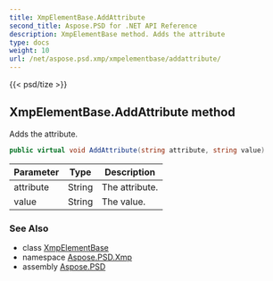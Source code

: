 ```yaml
---
title: XmpElementBase.AddAttribute
second_title: Aspose.PSD for .NET API Reference
description: XmpElementBase method. Adds the attribute
type: docs
weight: 10
url: /net/aspose.psd.xmp/xmpelementbase/addattribute/
---
```

{{< psd/tize >}}
## XmpElementBase.AddAttribute method

Adds the attribute.

```csharp
public virtual void AddAttribute(string attribute, string value)
```

| Parameter | Type | Description |
| --- | --- | --- |
| attribute | String | The attribute. |
| value | String | The value. |

### See Also

* class [XmpElementBase](../)
* namespace [Aspose.PSD.Xmp](../../../aspose.psd.xmp/)
* assembly [Aspose.PSD](../../../)


